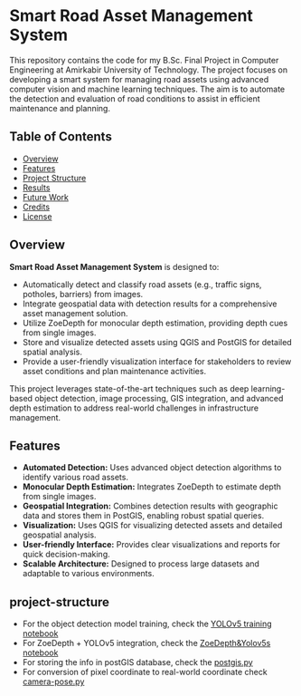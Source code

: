 # Smart Road Asset Management System

This repository contains the code for my B.Sc. Final Project in Computer Engineering at Amirkabir University of Technology. The project focuses on developing a smart system for managing road assets using advanced computer vision and machine learning techniques. The aim is to automate the detection and evaluation of road conditions to assist in efficient maintenance and planning.

## Table of Contents

- [Overview](#overview)
- [Features](#features)
- [Project Structure](#project-structure)
- [Results](#results)
- [Future Work](#future-work)
- [Credits](#credits)
- [License](#license)

## Overview

**Smart Road Asset Management System** is designed to:
- Automatically detect and classify road assets (e.g., traffic signs, potholes, barriers) from images.
- Integrate geospatial data with detection results for a comprehensive asset management solution.
- Utilize ZoeDepth for monocular depth estimation, providing depth cues from single images.
- Store and visualize detected assets using QGIS and PostGIS for detailed spatial analysis.
- Provide a user-friendly visualization interface for stakeholders to review asset conditions and plan maintenance activities.

This project leverages state-of-the-art techniques such as deep learning-based object detection, image processing, GIS integration, and advanced depth estimation to address real-world challenges in infrastructure management.

## Features

- **Automated Detection:** Uses advanced object detection algorithms to identify various road assets.
- **Monocular Depth Estimation:** Integrates ZoeDepth to estimate depth from single images.
- **Geospatial Integration:** Combines detection results with geographic data and stores them in PostGIS, enabling robust spatial queries.
- **Visualization:** Uses QGIS for visualizing detected assets and detailed geospatial analysis.
- **User-friendly Interface:** Provides clear visualizations and reports for quick decision-making.
- **Scalable Architecture:** Designed to process large datasets and adaptable to various environments.

## project-structure
- For the object detection model training, check the [YOLOv5 training notebook](https://github.com/maedemir/smart-road-asset-management-system/blob/main/yolov5s6%20(1).ipynb)
- For ZoeDepth + YOLOv5 integration, check the [ZoeDepth&Yolov5s notebook](https://github.com/maedemir/smart-road-asset-management-system/blob/main/ZoeDepth%26Yolov5s%20(1).ipynb)
- For storing the info in postGIS database, check the [postgis.py](https://github.com/maedemir/smart-road-asset-management-system/blob/main/postgis.py)
- For conversion of pixel coordinate to real-world coordinate check [camera-pose.py](https://github.com/maedemir/smart-road-asset-management-system/blob/main/camera-pose.py)
